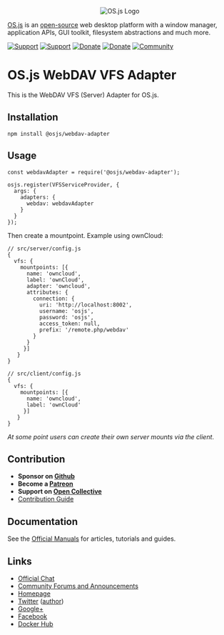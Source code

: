 <p align="center">
  <img alt="OS.js Logo" src="https://raw.githubusercontent.com/os-js/gfx/master/logo-big.png" />
</p>

[OS.js](https://www.os-js.org/) is an [open-source](https://raw.githubusercontent.com/os-js/OS.js/master/LICENSE) web desktop platform with a window manager, application APIs, GUI toolkit, filesystem abstractions and much more.

[![Support](https://img.shields.io/badge/patreon-support-orange.svg)](https://www.patreon.com/user?u=2978551&ty=h&u=2978551)
[![Support](https://img.shields.io/badge/opencollective-donate-red.svg)](https://opencollective.com/osjs)
[![Donate](https://img.shields.io/badge/liberapay-donate-yellowgreen.svg)](https://liberapay.com/os-js/)
[![Donate](https://img.shields.io/badge/paypal-donate-yellow.svg)](https://paypal.me/andersevenrud)
[![Community](https://img.shields.io/badge/join-community-green.svg)](https://community.os-js.org/)

# OS.js WebDAV VFS Adapter

This is the WebDAV VFS (Server) Adapter for OS.js.

## Installation

```
npm install @osjs/webdav-adapter
```

## Usage

```
const webdavAdapter = require('@osjs/webdav-adapter');

osjs.register(VFSServiceProvider, {
  args: {
    adapters: {
      webdav: webdavAdapter
    }
  }
});
```

Then create a mountpoint. Example using ownCloud:

```
// src/server/config.js
{
  vfs: {
    mountpoints: [{
      name: 'owncloud',
      label: 'ownCloud',
      adapter: 'owncloud',
      attributes: {
        connection: {
          uri: 'http://localhost:8002',
          username: 'osjs',
          password: 'osjs',
          access_token: null,
          prefix: '/remote.php/webdav'
        }
      }
     }]
   }
}

// src/client/config.js
{
  vfs: {
    mountpoints: [{
      name: 'owncloud',
      label: 'ownCloud'
     }]
   }
}
```

*At some point users can create their own server mounts via the client*.

## Contribution

* **Sponsor on [Github](https://github.com/sponsors/andersevenrud)**
* **Become a [Patreon](https://www.patreon.com/user?u=2978551&ty=h&u=2978551)**
* **Support on [Open Collective](https://opencollective.com/osjs)**
* [Contribution Guide](https://github.com/os-js/OS.js/blob/master/CONTRIBUTING.md)

## Documentation

See the [Official Manuals](https://manual.os-js.org/v3/) for articles, tutorials and guides.

## Links

* [Official Chat](https://gitter.im/os-js/OS.js)
* [Community Forums and Announcements](https://community.os-js.org/)
* [Homepage](https://os-js.org/)
* [Twitter](https://twitter.com/osjsorg) ([author](https://twitter.com/andersevenrud))
* [Google+](https://plus.google.com/b/113399210633478618934/113399210633478618934)
* [Facebook](https://www.facebook.com/os.js.org)
* [Docker Hub](https://hub.docker.com/u/osjs/)
